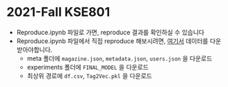 # 2021-Fall KSE801 

- Reproduce.ipynb 파일로 가면, reproduce 결과를 확인하실 수 있습니다
- Reproduce.ipynb 파일에서 직접 reproduce 해보시려면, [여기서](https://drive.google.com/drive/folders/1vyewlurmWanU8grBkKlF7hsD_as_hXFU?usp=sharing) 데이터를 다운 받아야합니다.
  - meta 폴더에 `magazine.json`, `metadata.json`, `users.json` 을 다운로드
  - experiments 폴더에 `FINAL_MODEL` 을 다운로드
  - 최상위 경로에 `df.csv`, `Tag2Vec.pkl` 을 다운로드  
